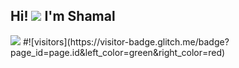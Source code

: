 ## Hi! <img src="https://raw.githubusercontent.com/MartinHeinz/MartinHeinz/master/wave.gif"> I'm Shamal 

<img src="https://github-readme-stats.vercel.app/api?username=ShamalShaikh&&show_icons=true&title_color=ffffff&icon_color=bb2acf&text_color=daf7dc&bg_color=151515">
#![visitors](https://visitor-badge.glitch.me/badge?page_id=page.id&left_color=green&right_color=red)
